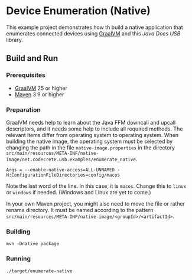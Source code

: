 # Device Enumeration (Native)

This example project demonstrates how th build a native application that
enumerates connected devices using [GraalVM](https://www.graalvm.org/) and
this _Java Does USB_ library.

## Build and Run

### Prerequisites

- [GraalVM](https://www.graalvm.org/) 25 or higher
- [Maven](https://maven.apache.org/) 3.9 or higher


### Preparation

GraalVM needs help to learn about the Java FFM downcall and upcall descriptors,
and it needs some help to include all required methods. The relevant items
differ from operating system to operating system. When building the native image,
the operating system must be selected by changing the path in the file
`native-image.properties` in the directory
`src/main/resources/META-INF/native-image/net.codecrete.usb.examples/enumerate_native`.

```properties
Args = --enable-native-access=ALL-UNNAMED -H:ConfigurationFileDirectories=config/macos
```

Note the last word of the line. In this case, it is `macos`. Change this to
`linux` or `windows` if needed. (Windows and Linux are yet to come.)

In your own Maven project, you might also need to move the file or rather rename
directory. It must be named according to the pattern
`src/main/resources/META-INF/native-image/<groupId>/<artifactId>`.


### Building

```shell
mvn -Dnative package
```


### Running

```shell
./target/enumerate-native
```
